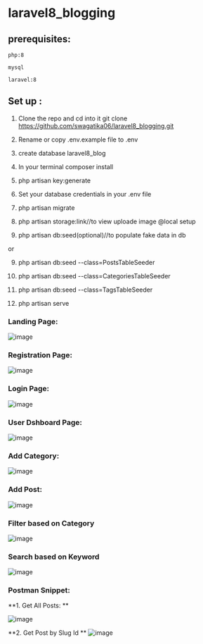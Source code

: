 # laravel8_blogging

## prerequisites:

    php:8

    mysql

    laravel:8

## Set up :

1. Clone the repo and cd into it
    git clone https://github.com/swagatika06/laravel8_blogging.git
    
2. Rename or copy .env.example file to .env

3. create database laravel8_blog

4. In your terminal composer install

5. php artisan key:generate

6. Set your database credentials in your .env file

7. php artisan migrate

8. php artisan storage:link//to view uploade image @local setup

9. php artisan db:seed(optional)//to populate fake data in db

or

9. php artisan db:seed --class=PostsTableSeeder

10. php artisan db:seed --class=CategoriesTableSeeder

11. php artisan db:seed --class=TagsTableSeeder

12. php artisan serve

### Landing Page:

![image](https://user-images.githubusercontent.com/73284415/232777988-6343a609-cc66-4830-851c-08aaea9a65c1.png)

### Registration Page:

![image](https://user-images.githubusercontent.com/73284415/232778269-41ac4826-58ec-4bed-af00-a5add8f7021c.png)

### Login Page:

![image](https://user-images.githubusercontent.com/73284415/232778396-79f555f8-7966-483a-8406-1c60ca83c573.png)


### User Dshboard Page:

![image](https://user-images.githubusercontent.com/73284415/232738613-a66bc621-5c45-45b4-a91d-04b1a7610246.png)

### Add Category:

![image](https://user-images.githubusercontent.com/73284415/232773155-97d9c73c-5ed1-4aac-b119-ac775bbe95a9.png)

### Add Post:

![image](https://user-images.githubusercontent.com/73284415/232774641-bc5b406e-f630-4846-ba81-b172b9fce36d.png)

### Filter based on Category

![image](https://user-images.githubusercontent.com/73284415/232774854-32084329-8731-491a-b975-022d3feb88c5.png)

### Search based on Keyword

![image](https://user-images.githubusercontent.com/73284415/232775262-6debd863-7ed1-4ef5-98d5-562a5a402245.png)

### Postman Snippet:
**1. Get All Posts: **

![image](https://user-images.githubusercontent.com/73284415/232776588-9bfda3e3-1ab5-4e7c-98e1-20af79db3215.png)


**2. Get Post by Slug Id **
![image](https://user-images.githubusercontent.com/73284415/232776793-ca85e100-c57c-480a-9b6e-e685d1bf93e0.png)


